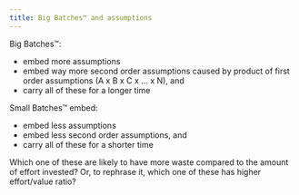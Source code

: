 ```yaml
---
title: Big Batches™ and assumptions
---
```


Big Batches™:
- embed more assumptions
- embed way more second order assumptions caused by product of first order assumptions (A x B x C x ... x N), and
- carry all of these for a longer time

Small Batches™ embed:
- embed less assumptions
- embed less second order assumptions, and
- carry all of these for a shorter time

Which one of these are likely to have more waste compared to the amount of effort invested?
Or, to rephrase it, which one of these has higher effort/value ratio?
